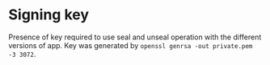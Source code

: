 # Signing key

Presence of key required to use seal and unseal operation with the different versions of app. Key was generated by `openssl genrsa -out private.pem -3 3072`.
